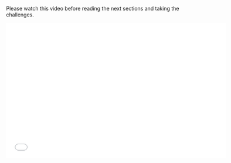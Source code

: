 Please watch this video before reading the next sections and taking the challenges.

<div class="video">
<div class="video-wrapper">
<iframe src="//player.vimeo.com/video/138166532" width="600" height="370" frameborder="0" webkitallowfullscreen mozallowflscreen allowfullscreen></iframe>
</div>
</div>